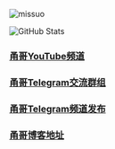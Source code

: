 <p align="left"> <img src="https://komarev.com/ghpvc/?username=yonggekkk&label=Profile%20views&color=0e75b6&style=flat" alt="missuo" /> </p>

![GitHub Stats](https://github-readme-stats-opal-alpha-76.vercel.app/api?username=yonggekkk&show_icons=true&theme=transparent)

### [甬哥YouTube频道](https://www.youtube.com/@ygkkk)

### [甬哥Telegram交流群组](https://t.me/+jZHc6-A-1QQ5ZGVl)

### [甬哥Telegram频道发布](https://t.me/+DkC9ZZUgEFQzMTZl)

### [甬哥博客地址](https://ygkkk.blogspot.com)


